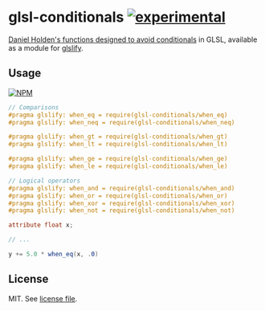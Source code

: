 # glsl-conditionals [![experimental](http://badges.github.io/stability-badges/dist/experimental.svg)](http://github.com/badges/stability-badges)

[Daniel Holden's functions designed to avoid conditionals](http://theorangeduck.com/page/avoiding-shader-conditionals) in GLSL,
available as a module for [glslify](http://github.com/chrisdickinson/glslify).

## Usage

[![NPM](https://nodei.co/npm/glsl-conditionals.png)](https://nodei.co/npm/glsl-conditionals/)

``` glsl
// Comparisons
#pragma glslify: when_eq = require(glsl-conditionals/when_eq)
#pragma glslify: when_neq = require(glsl-conditionals/when_neq)

#pragma glslify: when_gt = require(glsl-conditionals/when_gt)
#pragma glslify: when_lt = require(glsl-conditionals/when_lt)

#pragma glslify: when_ge = require(glsl-conditionals/when_ge)
#pragma glslify: when_le = require(glsl-conditionals/when_le)

// Logical operators
#pragma glslify: when_and = require(glsl-conditionals/when_and)
#pragma glslify: when_or = require(glsl-conditionals/when_or)
#pragma glslify: when_xor = require(glsl-conditionals/when_xor)
#pragma glslify: when_not = require(glsl-conditionals/when_not)
```

``` glsl
attribute float x;

// ...

y += 5.0 * when_eq(x, .0)
```

## License

MIT. See [license file](https://github.com/dmnsgn/glsl-conditionals/blob/master/LICENSE.md).

